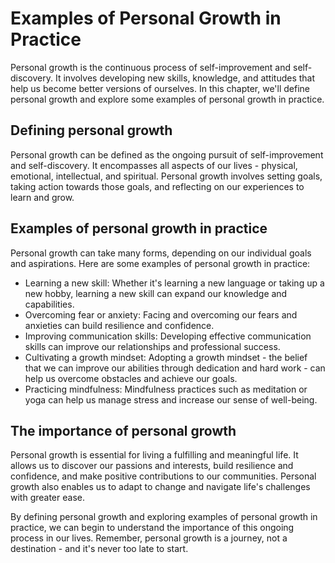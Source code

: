 Examples of Personal Growth in Practice
============================================================================

Personal growth is the continuous process of self-improvement and self-discovery. It involves developing new skills, knowledge, and attitudes that help us become better versions of ourselves. In this chapter, we'll define personal growth and explore some examples of personal growth in practice.

Defining personal growth
------------------------

Personal growth can be defined as the ongoing pursuit of self-improvement and self-discovery. It encompasses all aspects of our lives - physical, emotional, intellectual, and spiritual. Personal growth involves setting goals, taking action towards those goals, and reflecting on our experiences to learn and grow.

Examples of personal growth in practice
---------------------------------------

Personal growth can take many forms, depending on our individual goals and aspirations. Here are some examples of personal growth in practice:

* Learning a new skill: Whether it's learning a new language or taking up a new hobby, learning a new skill can expand our knowledge and capabilities.
* Overcoming fear or anxiety: Facing and overcoming our fears and anxieties can build resilience and confidence.
* Improving communication skills: Developing effective communication skills can improve our relationships and professional success.
* Cultivating a growth mindset: Adopting a growth mindset - the belief that we can improve our abilities through dedication and hard work - can help us overcome obstacles and achieve our goals.
* Practicing mindfulness: Mindfulness practices such as meditation or yoga can help us manage stress and increase our sense of well-being.

The importance of personal growth
---------------------------------

Personal growth is essential for living a fulfilling and meaningful life. It allows us to discover our passions and interests, build resilience and confidence, and make positive contributions to our communities. Personal growth also enables us to adapt to change and navigate life's challenges with greater ease.

By defining personal growth and exploring examples of personal growth in practice, we can begin to understand the importance of this ongoing process in our lives. Remember, personal growth is a journey, not a destination - and it's never too late to start.
